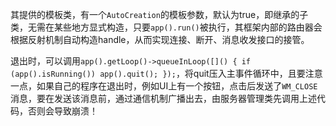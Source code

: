 其提供的模板类，有一个`AutoCreation`的模板参数，默认为true，即继承的子类，无需在某些地方显式构造，只要`app().run()`被执行，其框架内部的路由器会根据反射机制自动构造handle，从而实现连接、断开、消息收发接口的接管。

退出时，可以调用`app().getLoop()->queueInLoop([]() { if (app().isRunning()) app().quit(); });`，将quit压入主事件循环中，且要注意一点，如果自己的程序在退出时，例如UI上有一个按钮，点击后发送了`WM_CLOSE`消息，要在发送该消息前，通过通信机制广播出去，由服务器管理类先调用上述代码，否则会导致崩溃！


